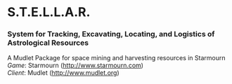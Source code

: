 # S.T.E.L.L.A.R.
### System for Tracking, Excavating, Locating, and Logistics of Astrological Resources

A Mudlet Package for space mining and harvesting resources in Starmourn  
_Game_: Starmourn (http://www.starmourn.com)  
_Client_: Mudlet (http://www.mudlet.org)  
